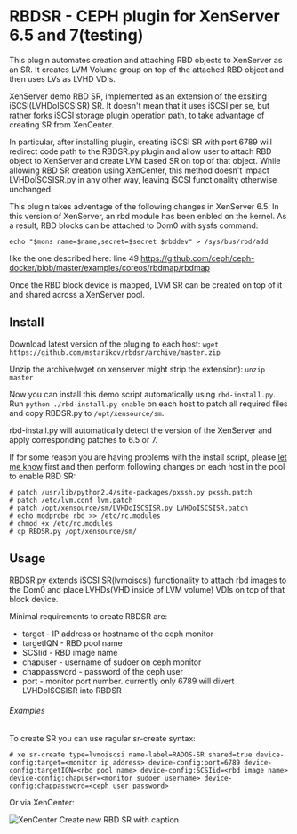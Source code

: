 # RBDSR - CEPH plugin for XenServer 6.5 and 7(testing)
This plugin automates creation and attaching RBD objects to XenServer as an SR. It creates LVM Volume group on top of the attached RBD object and then uses LVs as LVHD VDIs.

XenServer demo RBD SR, implemented as an extension of the exsiting iSCSI(LVHDoISCSISR) SR. It doesn't mean that it uses iSCSI per se, but rather forks iSCSI storage plugin operation path, to take advantage of creating SR from XenCenter.

In particular, after installing plugin, creating iSCSI SR with port 6789 will redirect code path to the RBDSR.py plugin and allow user to attach RBD object to XenServer and create LVM based SR on top of that object. While allowing RBD SR creation using XenCenter, this method doesn't impact LVHDoISCSISR.py in any other way, leaving iSCSI functionality otherwise unchanged. 

This plugin takes adventage of the following changes in XenServer 6.5. In this version of XenServer, an rbd module has been enbled on the kernel. As a result, RBD blocks can be attached to Dom0 with sysfs command:

```echo "$mons name=$name,secret=$secret $rbddev" > /sys/bus/rbd/add```

like the one described here: line 49 https://github.com/ceph/ceph-docker/blob/master/examples/coreos/rbdmap/rbdmap

Once the RBD block device is mapped, LVM SR can be created on top of it and shared across a XenServer pool.

## Install
Download latest version of the pluging to each host: `wget https://github.com/mstarikov/rbdsr/archive/master.zip`

Unzip the archive(wget on xenserver might strip the extension): `unzip master`

Now you can install this demo script automatically using `rbd-install.py`. 
Run `python ./rbd-install.py enable` on each host to patch all required files and copy RBDSR.py to `/opt/xensource/sm`.

rbd-install.py will automatically detect the version of the XenServer and apply corresponding patches to 6.5 or 7. 

If for some reason you are having problems with the install script, please [let me know](mailto:mr.mark.starikov@gmail.com) first and then perform following changes on each host in the pool to enable RBD SR:
```
# patch /usr/lib/python2.4/site-packages/pxssh.py pxssh.patch
# patch /etc/lvm.conf lvm.patch
# patch /opt/xensource/sm/LVHDoISCSISR.py LVHDoISCSISR.patch
# echo modprobe rbd >> /etc/rc.modules 
# chmod +x /etc/rc.modules
# cp RBDSR.py /opt/xensource/sm/
```
## Usage

RBDSR.py extends iSCSI SR(lvmoiscsi) functionality to attach rbd images to the Dom0 and place LVHDs(VHD inside of LVM volume) VDIs on top of that block device.

Minimal requirements to create RBDSR are:
* target - IP address or hostname of the ceph monitor
* targetIQN - RBD pool name
* SCSIid - RBD image name
* chapuser - username of sudoer on ceph monitor
* chappassword - password of the ceph user
* port - monitor port number. currently only 6789 will divert LVHDoISCSISR into RBDSR

###### Examples
To create SR you can use ragular sr-create syntax:
```
# xe sr-create type=lvmoiscsi name-label=RADOS-SR shared=true device-config:target=<monitor ip address> device-config:port=6789 device-config:targetIQN=<rbd pool name> device-config:SCSIid=<rbd image name> device-config:chapuser=<monitor sudoer username> device-config:chappassword=<ceph user password>
```
Or via XenCenter:

![XenCenter Create new RBD SR with caption](https://cloud.githubusercontent.com/assets/15868352/11228256/83176bc8-8ddf-11e5-9394-3a533f1ccf1b.png)
